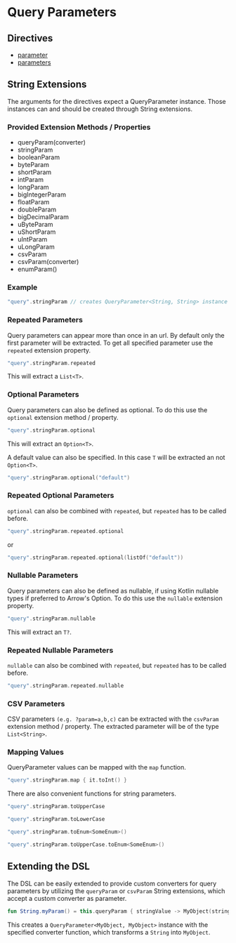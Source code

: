 # Query Parameters

## Directives

* [parameter](parameter.md)
* [parameters](parameters.md)

## String Extensions

The arguments for the directives expect a QueryParameter instance. 
Those instances can and should be created through String extensions.

### Provided Extension Methods / Properties

* queryParam\(converter\)
* stringParam
* booleanParam
* byteParam
* shortParam
* intParam
* longParam
* bigIntegerParam
* floatParam
* doubleParam
* bigDecimalParam
* uByteParam
* uShortParam
* uIntParam
* uLongParam
* csvParam
* csvParam\(converter\)
* enumParam<T>\(\)

### Example

```kotlin
"query".stringParam // creates QueryParameter<String, String> instance for the "query" parameter
```

### Repeated Parameters

Query parameters can appear more than once in an url. By default only the first parameter will be extracted.
To get all specified parameter use the `repeated` extension property.

```kotlin
"query".stringParam.repeated
```

This will extract a `List<T>`. 

### Optional Parameters

Query parameters can also be defined as optional. To do this use the `optional` extension method / property.

```kotlin
"query".stringParam.optional
```

This will extract an `Option<T>`.

A default value can also be specified. In this case `T` will be extracted an not `Option<T>`.

```kotlin
"query".stringParam.optional("default")
```

### Repeated Optional Parameters

`optional` can also be combined with `repeated`, but `repeated` has to be called before.

```kotlin
"query".stringParam.repeated.optional
```

or

```kotlin
"query".stringParam.repeated.optional(listOf("default"))
```

### Nullable Parameters

Query parameters can also be defined as nullable, if using Kotlin nullable types if preferred to Arrow's Option. 
To do this use the `nullable` extension property.

```kotlin
"query".stringParam.nullable
```

This will extract an `T?`.

### Repeated Nullable Parameters

`nullable` can also be combined with `repeated`, but `repeated` has to be called before.

```kotlin
"query".stringParam.repeated.nullable
```

### CSV Parameters

CSV parameters `(e.g. ?param=a,b,c)` can be extracted with the `csvParam` extension method / property. 
The extracted parameter will be of the type `List<String>`.

### Mapping Values

QueryParameter values can be mapped with the `map` function.

```kotlin
"query".stringParam.map { it.toInt() }
```

There are also convenient functions for string parameters.

```kotlin
"query".stringParam.toUpperCase

"query".stringParam.toLowerCase

"query".stringParam.toEnum<SomeEnum>()

"query".stringParam.toUpperCase.toEnum<SomeEnum>()
```

## Extending the DSL

The DSL can be easily extended to provide custom converters for query parameters by utilizing the `queryParam` or
`csvParam` String extensions, which accept a custom converter as parameter.

```kotlin
fun String.myParam() = this.queryParam { stringValue -> MyObject(stringValue) }
```

This creates a `QueryParameter<MyObject, MyObject>` instance with the specified converter function, 
which transforms a `String` into `MyObject`.
